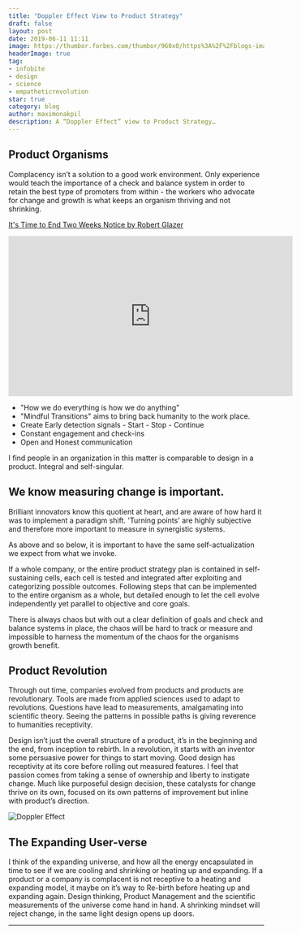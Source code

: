 ```yaml
---
title: "Doppler Effect View to Product Strategy"
draft: false
layout: post
date: 2019-06-11 11:11
image: https://thumbor.forbes.com/thumbor/960x0/https%3A%2F%2Fblogs-images.forbes.com%2Fstartswithabang%2Ffiles%2F2016%2F12%2Fexpansionoftuniverse.jpg
headerImage: true
tag:
- infobite
- design
- science
- empatheticrevolution
star: true
category: blog
author: maximonakpil
description: A “Doppler Effect” view to Product Strategy…
---
```


## Product Organisms
Complacency isn’t a solution to a good work environment.
Only experience would teach the importance of a check and balance system in order to retain the best type of promoters from within - the workers who advocate for change and growth is what keeps an organism thriving and not shrinking.

[It's Time to End Two Weeks Notice by Robert Glazer](https://youtu.be/yV2Qfj0ft0o)

<iframe width="560" height="315" src="https://www.youtube.com/embed/yV2Qfj0ft0o" frameborder="0" allow="accelerometer; autoplay; encrypted-media; gyroscope; picture-in-picture" allowfullscreen></iframe>

- "How we do everything is how we do anything"
- "Mindful Transitions" aims to bring back humanity to the work place.
- Create Early detection signals - Start - Stop - Continue
- Constant engagement and check-ins
- Open and Honest communication


I find people in an organization in this matter is comparable to design in a product. Integral and self-singular.  

## We know measuring change is important.

Brilliant innovators know this quotient at heart, and are aware of how hard it was to implement a paradigm shift.
'Turning points' are highly subjective and therefore more important to measure in synergistic systems.

As above and so below, it is important to have the same self-actualization we expect from what we invoke.

If a whole company, or the entire product strategy plan is contained in self-sustaining cells, each cell is tested and integrated after exploiting and categorizing possible outcomes. Following steps that can be implemented to the entire organism as a whole, but detailed enough to let the cell evolve independently yet parallel to objective and core goals.

There is always chaos but with out a clear definition of goals and check and balance systems in place, the chaos will be hard to track or measure and impossible to harness the momentum of the chaos for the organisms growth benefit.

## Product Revolution
Through out time, companies evolved from products and products are revolutionary. Tools are made from applied sciences used to adapt to revolutions. Questions have lead to measurements, amalgamating into scientific theory. Seeing the patterns in possible paths is giving reverence to humanities receptivity.

Design isn’t just the overall structure of a product, it’s in the beginning and the end, from inception to rebirth. In a revolution, it starts with an inventor some persuasive power for things to start moving. Good design has receptivity at its core before rolling out measured features. I feel that passion comes from taking a sense of ownership and liberty to instigate change. Much like purposeful design decision, these catalysts for change thrive on its own, focused on its own patterns of improvement but inline with product’s direction.

![Doppler Effect](https://d2jmvrsizmvf4x.cloudfront.net/gQobs1O5Sm640Zc3U0lQ_Doppler%2Beffect.jpg)

## The Expanding User-verse
I think of the expanding universe, and how all the energy encapsulated in time to see if we are cooling and shrinking or heating up and expanding. If a product or a company is complacent is not receptive to a heating and expanding model, it maybe on it’s way to Re-birth before heating up and expanding again. Design thinking, Product Management and the scientific measurements of the universe come hand in hand. A shrinking mindset will reject change, in the same light design opens up doors.


---
